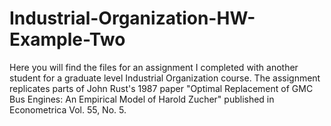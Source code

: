 Industrial-Organization-HW-Example-Two
======================================

Here you will find the files for an assignment I completed with another student for a graduate level Industrial Organization course.  The assignment replicates parts of John Rust's 1987 paper "Optimal Replacement of GMC Bus Engines: An Empirical Model of Harold Zucher" published in Econometrica Vol. 55, No. 5. 
